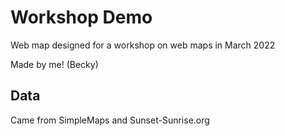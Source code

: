 # Workshop Demo

Web map designed for a workshop on web maps in March 2022

Made by me! (Becky)

## Data

Came from SimpleMaps and Sunset-Sunrise.org
